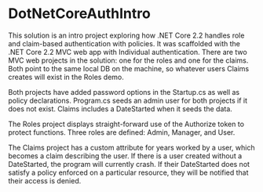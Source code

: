 # DotNetCoreAuthIntro
This solution is an intro project exploring how .NET Core 2.2 handles role and claim-based authentication with policies. It was scaffolded with the .NET Core 2.2 MVC web app with Individual authentication. There are two MVC web projects in the solution: one for the roles and one for the claims. Both point to the same local DB on the machine, so whatever users Claims creates will exist in the Roles demo.

Both projects have added password options in the Startup.cs as well as policy declarations. Program.cs seeds an admin user for both projects if it does not exist. Claims includes a DateStarted when it seeds the data.

The Roles project displays straight-forward use of the Authorize token to protect functions. Three roles are defined: Admin, Manager, and User.

The Claims project has a custom attribute for years worked by a user, which becomes a claim describing the user. If there is a user created without a DateStarted, the program will currently crash. If their DateStarted does not satisfy a policy enforced on a particular resource, they will be notified that their access is denied.
